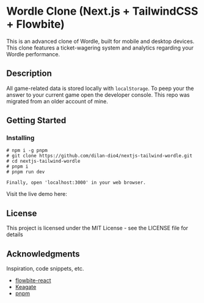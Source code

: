 # Wordle Clone (Next.js + TailwindCSS + Flowbite)

This is an advanced clone of Wordle, built for mobile and desktop devices. This clone features a ticket-wagering system and analytics regarding your Wordle performance.

## Description

All game-related data is stored locally with `localStorage`. To peep your the answer to your current game open the developer console. This repo was migrated from an older account of mine.

## Getting Started

### Installing

```text
# npm i -g pnpm
# git clone https://github.com/dilan-dio4/nextjs-tailwind-wordle.git
# cd nextjs-tailwind-wordle
# pnpm i
# pnpm run dev

Finally, open 'localhost:3000' in your web browser.
```

Visit the live demo here: 

## License

This project is licensed under the MIT License - see the LICENSE file for details

## Acknowledgments

Inspiration, code snippets, etc.
* [flowbite-react](https://github.com/themesberg/flowbite-react)
* [Keagate](https://github.com/dilan-dio4/Keagate)
* [pnpm](https://github.com/pnpm/pnpm)